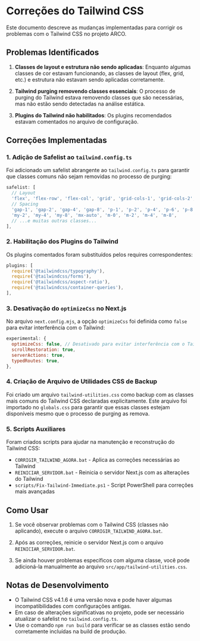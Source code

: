 # Correções do Tailwind CSS

Este documento descreve as mudanças implementadas para corrigir os problemas com o Tailwind CSS no projeto ARCO.

## Problemas Identificados

1. **Classes de layout e estrutura não sendo aplicadas**: Enquanto algumas classes de cor estavam funcionando, as classes de layout (flex, grid, etc.) e estrutura não estavam sendo aplicadas corretamente.

2. **Tailwind purging removendo classes essenciais**: O processo de purging do Tailwind estava removendo classes que são necessárias, mas não estão sendo detectadas na análise estática.

3. **Plugins do Tailwind não habilitados**: Os plugins recomendados estavam comentados no arquivo de configuração.

## Correções Implementadas

### 1. Adição de Safelist ao `tailwind.config.ts`

Foi adicionado um safelist abrangente ao `tailwind.config.ts` para garantir que classes comuns não sejam removidas no processo de purging:

```typescript
safelist: [
  // Layout
  'flex', 'flex-row', 'flex-col', 'grid', 'grid-cols-1', 'grid-cols-2', 'grid-cols-3', 'grid-cols-4',
  // Spacing
  'gap-1', 'gap-2', 'gap-4', 'gap-8', 'p-1', 'p-2', 'p-4', 'p-6', 'p-8', 'py-2', 'py-4', 'py-8', 'px-2', 'px-4', 'px-8',
  'my-2', 'my-4', 'my-8', 'mx-auto', 'm-0', 'm-2', 'm-4', 'm-8',
  // ...e muitas outras classes...
],
```

### 2. Habilitação dos Plugins do Tailwind

Os plugins comentados foram substituídos pelos requires correspondentes:

```typescript
plugins: [
  require('@tailwindcss/typography'),
  require('@tailwindcss/forms'),
  require('@tailwindcss/aspect-ratio'),
  require('@tailwindcss/container-queries'),
],
```

### 3. Desativação do `optimizeCss` no Next.js

No arquivo `next.config.mjs`, a opção `optimizeCss` foi definida como `false` para evitar interferência com o Tailwind:

```javascript
experimental: {
  optimizeCss: false, // Desativado para evitar interferência com o Tailwind
  scrollRestoration: true,
  serverActions: true,
  typedRoutes: true,
},
```

### 4. Criação de Arquivo de Utilidades CSS de Backup

Foi criado um arquivo `tailwind-utilities.css` como backup com as classes mais comuns do Tailwind CSS declaradas explicitamente. Este arquivo foi importado no `globals.css` para garantir que essas classes estejam disponíveis mesmo que o processo de purging as remova.

### 5. Scripts Auxiliares

Foram criados scripts para ajudar na manutenção e reconstrução do Tailwind CSS:

- `CORRIGIR_TAILWIND_AGORA.bat` - Aplica as correções necessárias ao Tailwind
- `REINICIAR_SERVIDOR.bat` - Reinicia o servidor Next.js com as alterações do Tailwind
- `scripts/Fix-Tailwind-Immediate.ps1` - Script PowerShell para correções mais avançadas

## Como Usar

1. Se você observar problemas com o Tailwind CSS (classes não aplicando), execute o arquivo `CORRIGIR_TAILWIND_AGORA.bat`.

2. Após as correções, reinicie o servidor Next.js com o arquivo `REINICIAR_SERVIDOR.bat`.

3. Se ainda houver problemas específicos com alguma classe, você pode adicioná-la manualmente ao arquivo `src/app/tailwind-utilities.css`.

## Notas de Desenvolvimento

- O Tailwind CSS v4.1.6 é uma versão nova e pode haver algumas incompatibilidades com configurações antigas.
- Em caso de alterações significativas no projeto, pode ser necessário atualizar o safelist no `tailwind.config.ts`.
- Use o comando `npm run build` para verificar se as classes estão sendo corretamente incluídas na build de produção.
